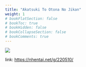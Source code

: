 ```yaml
---
title: "Akatsuki To Otona No Jikan"
weight: 1
# bookFlatSection: false
# bookToc: true
# bookHidden: false
# bookCollapseSection: false
# bookComments: true
---
```


![](https://cdn.jsdelivr.net/gh/reiuyfan/imagehosting@main/blog/20210111081432602.png)

link: <https://nhentai.net/g/220510/>